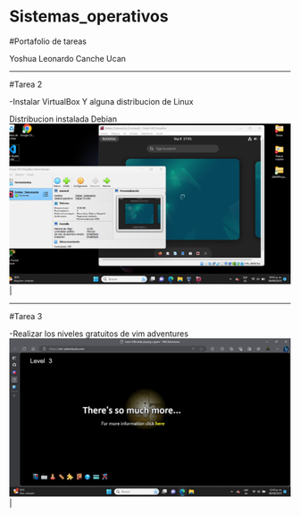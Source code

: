 # Sistemas_operativos
#Portafolio de tareas

Yoshua Leonardo Canche Ucan
___________________________
#Tarea 2

-Instalar VirtualBox Y alguna distribucion de Linux

Distribucion instalada Debian
<a href="https://github.com/YoshuaCanche/Sistemas_operativos/blob/main/Debian.png" target="_blank"> <img src="/Debian.png"/></a>  |
_____________________________________________
#Tarea 3 

-Realizar los niveles gratuitos de vim adventures
<a href="https://github.com/YoshuaCanche/Sistemas_operativos/blob/main/VIM%20ADVENTURES.jpeg" target="_blank"> <img src="/VIM%20ADVENTURES.jpeg"/></a>  |

